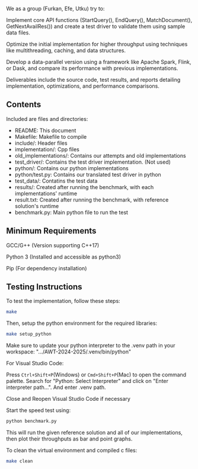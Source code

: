 We as a group (Furkan, Efe, Utku) try to:

Implement core API functions (StartQuery(), EndQuery(), MatchDocument(), GetNextAvailRes()) and create a test driver to validate them using sample data files.

Optimize the initial implementation for higher throughput using techniques like multithreading, caching, and data structures.

Develop a data-parallel version using a framework like Apache Spark, Flink, or Dask, and compare its performance with previous implementations.

Deliverables include the source code, test results, and reports detailing implementation, optimizations, and performance comparisons.

## Contents

Included are files and directories:

- README: This document
- Makefile: Makefile to compile
- include/: Header files
- implementation/: Cpp files
- old_implementations/: Contains our attempts and old implementations
- test_driver/: Contains the test driver implementation. (Not used)
- python/: Contains our python implementations
- python/test.py: Contains our translated test driver in python
- test_data/: Contatins the test data
- results/: Created after running the benchmark, with each implementations' runtime
- result.txt: Created after running the benchmark, with reference solution's runtime
- benchmark.py: Main python file to run the test

## Minimum Requirements

GCC/G++ (Version supporting C++17)

Python 3 (Installed and accessible as python3)

Pip (For dependency installation)

## Testing Instructions

To test the implementation, follow these steps:

```bash
make
```

Then, setup the python environment for the required libraries:

```bash
make setup_python
```

Make sure to update your python interpreter to the .venv path in your workspace:
".../AWT-2024-2025/.venv/bin/python"

For Visual Studio Code:

Press `Ctrl+Shift+P`(Windows) or `Cmd+Shift+P`(Mac) to open the command palette.
Search for "Python: Select Interpreter" and click on "Enter interpreter path...". And enter .venv path.

Close and Reopen Visual Studio Code if necessary

Start the speed test using:

```bash
python benchmark.py
```

This will run the given reference solution and all of our implementations, then plot their throughputs as bar and point graphs.

To clean the virtual environment and compiled c files:

```bash
make clean
```
